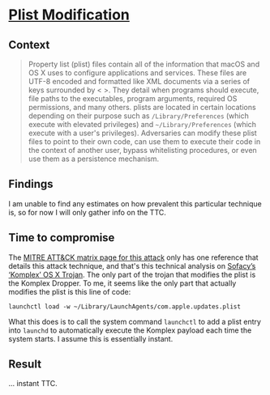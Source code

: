 # [Plist Modification](https://attack.mitre.org/techniques/T1150/)

## Context
>Property list (plist) files contain all of the information that macOS and OS X uses to configure applications and services. These files are UTF-8 encoded and formatted like XML documents via a series of keys surrounded by < >. They detail when programs should execute, file paths to the executables, program arguments, required OS permissions, and many others. plists are located in certain locations depending on their purpose such as `/Library/Preferences` (which execute with elevated privileges) and `~/Library/Preferences` (which execute with a user's privileges). Adversaries can modify these plist files to point to their own code, can use them to execute their code in the context of another user, bypass whitelisting procedures, or even use them as a persistence mechanism.

## Findings
I am unable to find any estimates on how prevalent this particular technique is, so for now I will only gather info on the TTC.

## Time to compromise
The [MITRE ATT&CK matrix page for this attack](https://attack.mitre.org/techniques/T1150/) only has one reference that details this attack technique, and that's this technical analysis on [Sofacy’s ‘Komplex’ OS X Trojan](https://unit42.paloaltonetworks.com/unit42-sofacys-komplex-os-x-trojan/). The only part of the trojan that modifies the plist is the Komplex Dropper. To me, it seems like the only part that actually modifies the plist is this line of code:
```
launchctl load -w ~/Library/LaunchAgents/com.apple.updates.plist
```
What this does is to call the system command `launchctl` to add a plist entry into `launchd` to automatically execute the Komplex payload each time the system starts. I assume this is essentially instant. 

## Result
... instant TTC. 